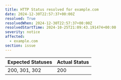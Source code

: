 ```yaml
---
title: HTTP Status resolved for example.com
date: 2024-12-30T22:57:37+00:00Z
resolved: True
resolvedWhen: 2024-12-30T22:57:37+00:00Z
resolvedStartTime: 2024-10-25T21:09:43.191474+00:00
severity: notice
affected:
  - example.com
section: issue
---
```


| Expected Statuses | Actual Status  |
|-------------------|----------------|
| 200, 301, 302 | 200 |
